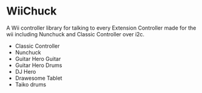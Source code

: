 # WiiChuck
A Wii controller library for talking to every Extension Controller made for the wii including Nunchuck and Classic Controller over i2c.

* Classic Controller
* Nunchuck
* Guitar Hero Guitar
* Guitar Hero Drums
* DJ Hero
* Drawesome Tablet
* Taiko drums
